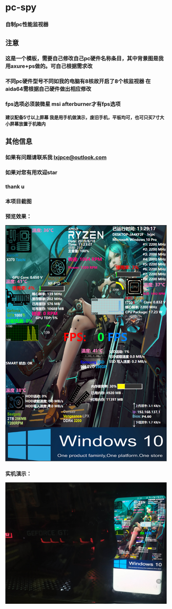 # pc-spy
### 自制pc性能监视器
## 注意
### 这是一个模板，需要自己修改自己pc硬件名称条目，其中背景图是我用axure+ps做的。可自己根据需求改
### 不同pc硬件型号不同如我的电脑有8核故开启了8个核监视器 在aida64需根据自己硬件做出相应修改
### fps选项必须装微星 msi afterburner才有fps选项
#### 建议配备5寸以上屏幕 我是用手机做演示，废旧手机，平板均可，也可只买7寸大小屏幕放置于机箱内
## 其他信息
### 如果有问题请联系我 lxjpce@outlook.com
### 如果对您有用欢迎star 
### thank u
### 本项目截图<br/>
### 预览效果：
<img src="https://github.com/Alexander-L-X/pc-spy/blob/master/view.png">

### 实机演示：
<img src="https://github.com/Alexander-L-X/pc-spy/blob/master/test.jpg">
